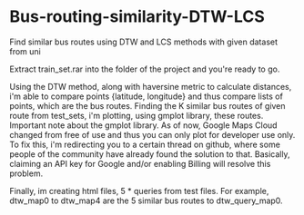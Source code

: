 # Bus-routing-similarity-DTW-LCS
Find similar bus routes using DTW and LCS methods with given dataset from uni

Extract train_set.rar into the folder of the project and you're ready to go.

Using the DTW method, along with haversine metric to calculate distances, i'm able to compare points {latitude, longitude}
and thus compare lists of points, which are the bus routes. 
Finding the K similar bus routes of given route from test_sets, i'm plotting, using gmplot library, these routes. 
Important note about the gmplot library. As of now, Google Maps Cloud changed from free of use and thus you can only plot for developer use only.
To fix this, i'm redirecting you to a certain thread on github, where some people of the community have already found the solution to that.
Basically, claiming an API key for Google and/or enabling Billing will resolve this problem. 

Finally, im creating html files, 5 * queries from test files. For example, dtw_map0 to dtw_map4 are the 5 similar bus routes to dtw_query_map0.
